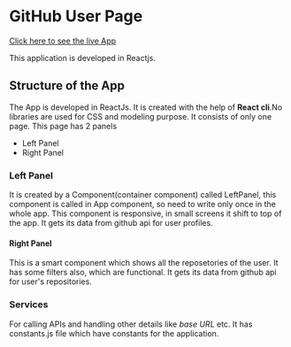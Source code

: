 # GitHub User Page

[Click here to see the live App](https://github-userpage.netlify.com/)

This application is developed in Reactjs.

## Structure of the App

The App is developed in ReactJs. It is created with the help of **React cli**.No libraries are used for CSS and modeling purpose. It consists of only one page. This page has 2 panels

- Left Panel
- Right Panel

### Left Panel
It is created by a Component(container component) called LeftPanel, this component is called in App component, so need to write only once in the whole app. This component is responsive, in small screens it shift to top of the app. It gets its data from github api for user profiles.

#### Right Panel
This is a smart component which shows all the reposetories of the user. It has some filters also, which are functional. It gets its data from github api for user's repositories.

### Services
For calling APIs and handling other details like *base URL* etc. It has constants.js file which have constants for the application.